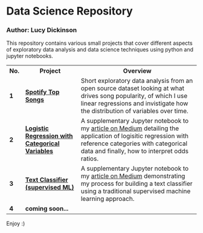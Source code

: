 <h1>Data Science Repository</h1>
<h3>Author: Lucy Dickinson</h3>

This repository contains various small projects that cover different aspects of exploratory data analysis and data science techniques using python and jupyter notebooks.

<table>
  <tr>
    <th>No.</th>
    <th>Project</th>
    <th>Overview</th>
  </tr>
  <tr>
    <td><strong>1</strong></td>
    <td><strong><a href="https://github.com/lucydickinson/datascience/tree/main/Spotify%20Top%20Songs%20EDA">Spotify Top Songs</a></strong></td>
    <td>Short exploratory data analysis from an open source dataset looking at what drives song popularity, of which I use linear regressions and invistigate how the distribution of variables over time.</td>
  </tr>
  <tr>
    <td><strong>2</strong></td>
    <td><strong><a href="https://github.com/lucydickinson/datascience/tree/main/Logistic%20regression%20with%20categorical%20variables">Logistic Regression with Categorical Variables</a></strong></td>
    <td>A supplementary Jupyter notebook to my <a href='https://medium.com/towards-data-science/how-to-interpret-the-odds-ratio-with-categorical-variables-in-logistic-regression-5bb38e3fc6a8'>article on Medium</a> detailing the application of logisitic regression with reference categories with categorical data and finally, how to interpret odds ratios.</td>
  </tr>
    <tr>
    <td><strong>3</strong></td>
    <td><strong><a href="https://github.com/lucydickinson/datascience/tree/main/Text%20Classifier%20(supervised%20ML)">Text Classifier (supervised ML)</a></strong></td>
    <td>A supplementary Jupyter notebook to my <a href='https://medium.com/towards-data-science/step-by-step-basics-text-classifier-e666c6bac52b'>article on Medium</a> demonstrating my process for building a text classifier using a traditional supervised machine learning approach.</td>
  </tr>
  <tr>
    <td><strong>4</strong></td>
    <td><strong>coming soon...</strong></td>
    <td></td>
  </tr>
</table>

Enjoy :)
